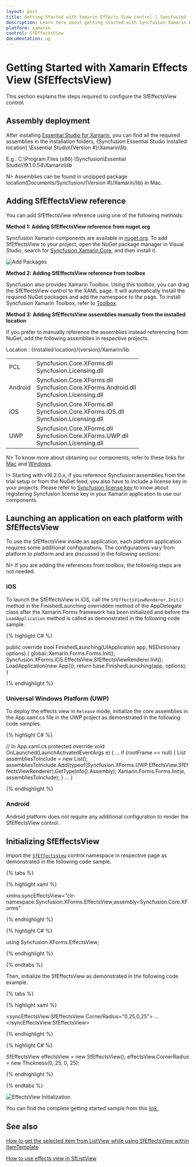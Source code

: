 ```yaml
---
layout: post
title: Getting Started with Xamarin Effects View control | Syncfusion
description: Learn here about getting started with Syncfusion Xamarin Effects View (SfEffectsView) control, its elements and more.
platform: xamarin
control: SfEffectsView
documentation: ug
---
```


# Getting Started with Xamarin Effects View (SfEffectsView)

This section explains the steps required to configure the SfEffectsView control.

## Assembly deployment

After installing [Essential Studio for Xamarin](https://www.syncfusion.com/downloads/xamarin), you can find all the required assemblies in the installation folders, {Syncfusion Essential Studio Installed location} \Essential Studio\\{Version #}\Xamarin\lib.

E.g.: C:\Program Files (x86) \Syncfusion\Essential Studio\19.1.0.54\Xamarin\lib

N> Assemblies can be found in unzipped package location(Documents/Syncfusion/{Version #}/Xamarin/lib) in Mac.

## Adding SfEffectsView reference

You can add SfEffectsView reference using one of the following methods:

**Method 1: Adding SfEffectsView reference from nuget.org**

Syncfusion Xamarin components are available in [nuget.org](https://www.nuget.org/). To add SfEffectsView to your project, open the NuGet package manager in Visual Studio, search for [Syncfusion.Xamarin.Core](https://www.nuget.org/packages/Syncfusion.Xamarin.Core), and then install it.

![Add Packages](Getting-Started_images/Reference.png)

**Method 2: Adding SfEffectsView reference from toolbox**

Syncfusion also provides Xamarin Toolbox. Using this toolbox, you can drag the SfEffectsView control to the XAML page. It will automatically install the required NuGet packages and add the namespace to the page. To install Syncfusion Xamarin Toolbox, refer to [Toolbox](https://help.syncfusion.com/xamarin/utility#toolbox).

**Method 3: Adding SfEffectsView assemblies manually from the installed location**

If you prefer to manually reference the assemblies instead referencing from NuGet, add the following assemblies in respective projects.

Location : {Installed location}/{version}/Xamarin/lib

<table>
<tr>
<td>PCL</td>
<td>Syncfusion.Core.XForms.dll<br/>Syncfusion.Licensing.dll<br/></td>
</tr>
<tr>
<td>Android</td>
<td>Syncfusion.Core.XForms.dll<br/>Syncfusion.Core.XForms.Android.dll<br/>Syncfusion.Licensing.dll<br/></td>
</tr>
<tr>
<td>iOS</td>
<td>Syncfusion.Core.XForms.dll<br/>Syncfusion.Core.XForms.iOS.dll<br/>Syncfusion.Licensing.dll<br/></td>
</tr>
<tr>
<td>UWP</td>
<td>Syncfusion.Core.XForms.dll<br/>Syncfusion.Core.XForms.UWP.dll<br/>Syncfusion.Licensing.dll<br/></td>
</tr>
</table>

N> To know more about obtaining our components, refer to these links for [Mac](https://help.syncfusion.com/xamarin/introduction/download-and-installation/mac/) and [Windows](https://help.syncfusion.com/xamarin/introduction/download-and-installation/windows/).

I> Starting with v16.2.0.x, if you reference Syncfusion assemblies from the trial setup or from the NuGet feed, you also have to include a license key in your projects. Please refer to [Syncfusion license key](https://help.syncfusion.com/common/essential-studio/licensing/license-key/) to know about registering Syncfusion license key in your Xamarin application to use our components.

## Launching an application on each platform with SfEffectsView

To use the SfEffectsView inside an application, each platform application requires some additional configurations. The configurations vary from platform to platform and are discussed in the following sections:

N> If you are adding the references from toolbox, the following steps are not needed.

### iOS

To launch the SfEffectsView in iOS, call the `SfEffectsViewRenderer.Init()` method in the FinishedLaunching overridden method of the AppDelegate class after the Xamarin.Forms framework has been initialized and before the `LoadApplication` method is called as demonstrated in the following code sample.

{% highlight C# %} 

public override bool FinishedLaunching(UIApplication app, NSDictionary options)
{
    global::Xamarin.Forms.Forms.Init();
    Syncfusion.XForms.iOS.EffectsView.SfEffectsViewRenderer.Init();
    LoadApplication(new App());
    return base.FinishedLaunching(app, options);
} 

{% endhighlight %}

### Universal Windows Platform (UWP)

To deploy the effects view in `Release` mode, initialize the core assemblies in the App.xaml.cs file in the UWP project as demonstrated in the following code samples.

{% highlight C# %} 

// In App.xaml.cs 
protected override void OnLaunched(LaunchActivatedEventArgs e)
{ 
   … 
   if (rootFrame == null) 
   { 
      List<Assembly> assembliesToInclude = new List<Assembly>();
      assembliesToInclude.Add(typeof(Syncfusion.XForms.UWP.EffectsView.SfEffectsViewRenderer).GetTypeInfo().Assembly);
      Xamarin.Forms.Forms.Init(e, assembliesToInclude);
   } 
   … 
}

{% endhighlight %}

### Android

Android platform does not require any additional configuration to render the SfEffectsView control.

## Initializing SfEffectsView

Import the [`SfEffectsView`](https://help.syncfusion.com/cr/xamarin/Syncfusion.XForms.EffectsView.SfEffectsView.html) control namespace in respective page as demonstrated in the following code sample.

{% tabs %} 

{% highlight xaml %} 

xmlns:syncEffectsView="clr-namespace:Syncfusion.XForms.EffectsView;assembly=Syncfusion.Core.XForms"

{% endhighlight %}

{% highlight C# %} 

using Syncfusion.XForms.EffectsView;

{% endhighlight %}

{% endtabs %}

Then, initialize the SfEffectsView as demonstrated in the following code example.

{% tabs %} 

{% highlight xaml %} 

<syncEffectsView:SfEffectsView CornerRadius="0,25,0,25">
    ...
</syncEffectsView:SfEffectsView>

{% endhighlight %}

{% highlight C# %} 

SfEffectsView effectsView = new SfEffectsView();
effectsView.CornerRadius = new Thickness(0, 25, 0, 25);

{% endhighlight %}

{% endtabs %}

![EffectsView Initialization](Getting-Started_images/RippleEffect.gif)

You can find the complete getting started sample from this [link.](https://github.com/SyncfusionExamples/Getting-started-of-SfEffectsView-in-Xamarin.Forms)

## See also

[How to get the selected item from ListView while using SfEffectsView within ItemTemplate](https://www.syncfusion.com/kb/11661/how-to-get-the-selected-item-from-listview-while-using-effectsview-within-itemtemplate)

[How to use effects view in SfListView](https://www.syncfusion.com/kb/11030/how-to-use-effects-view-in-listview-sflistview-xamarin-forms)